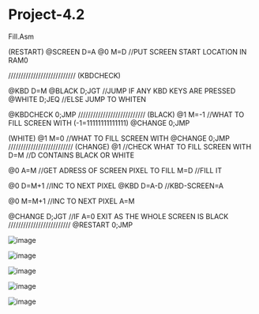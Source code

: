 # Project-4.2
Fill.Asm

(RESTART)
@SCREEN
D=A
@0
M=D	//PUT SCREEN START LOCATION IN RAM0

///////////////////////////
(KBDCHECK)

@KBD
D=M
@BLACK
D;JGT	//JUMP IF ANY KBD KEYS ARE PRESSED
@WHITE
D;JEQ	//ELSE JUMP TO WHITEN

@KBDCHECK
0;JMP
///////////////////////////
(BLACK)
@1
M=-1	//WHAT TO FILL SCREEN WITH (-1=11111111111111)
@CHANGE
0;JMP

(WHITE)
@1
M=0	//WHAT TO FILL SCREEN WITH
@CHANGE
0;JMP
//////////////////////////
(CHANGE)
@1	//CHECK WHAT TO FILL SCREEN WITH
D=M	//D CONTAINS BLACK OR WHITE

@0
A=M	//GET ADRESS OF SCREEN PIXEL TO FILL
M=D	//FILL IT

@0
D=M+1	//INC TO NEXT PIXEL
@KBD
D=A-D	//KBD-SCREEN=A

@0
M=M+1	//INC TO NEXT PIXEL
A=M

@CHANGE
D;JGT	//IF A=0 EXIT AS THE WHOLE SCREEN IS BLACK
/////////////////////////
@RESTART
0;JMP

![image](https://github.com/user-attachments/assets/af73b740-3370-4cf3-a917-2ea2c5c0ff93)


![image](https://github.com/user-attachments/assets/a0ba9273-977a-4b76-9f17-2b3ab28c20ab)


![image](https://github.com/user-attachments/assets/e8293d9f-63c7-413d-aaf7-84bc9f47b967)


![image](https://github.com/user-attachments/assets/b6e5bf76-5d60-4e6b-a49b-de8b8059fa6c)


![image](https://github.com/user-attachments/assets/6027f777-421d-48f7-b740-dfd721ddac85)
